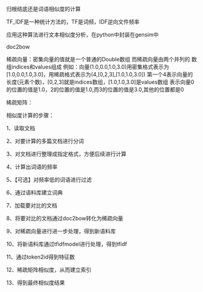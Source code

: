 归根结底还是词语相似度的计算

TF_IDF是一种统计方法的，TF是词频，IDF逆向文件频率

应用这种算法进行文本相似度分析，在python中封装在gensim中

doc2bow

稀疏向量：密集向量的值就是一个普通的Double数组 而稀疏向量由两个并列的 数组indices和values组成 例如：向量(1.0,0.0,1.0,3.0)用密集格式表示为[1.0,0.0,1.0,3.0]，用稀疏格式表示为(4,[0,2,3],[1.0,1.0,3.0]) 第一个4表示向量的长度(元素个数)，[0,2,3]就是indices数组，[1.0,1.0,3.0]是values数组 表示向量0的位置的值是1.0，2的位置的值是1.0,而3的位置的值是3.0,其他的位置都是0

稀疏矩阵：

相似度计算的步骤：

1、读取文档

2、对要计算的多篇文档进行分词

3、对文档进行整理成指定格式，方便后续进行计算

4、计算出词语的频率

5、【可选】对频率低的词语进行过滤

6、通过语料库建立词典

7、加载要对比的文档

8、将要对比的文档通过doc2bow转化为稀疏向量

9、对稀疏向量进行进一步处理，得到新语料库

10、将新语料库通过tfidfmodel进行处理，得到tfidf

11、通过token2id得到特征数

12、稀疏矩阵相似度，从而建立索引

13、得到最终相似度结果
